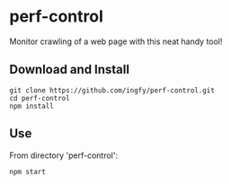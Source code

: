 # perf-control

Monitor crawling of a web page with this neat handy tool!

## Download and Install

```
git clone https://github.com/ingfy/perf-control.git
cd perf-control
npm install
```

## Use

From directory 'perf-control':

```
npm start
```